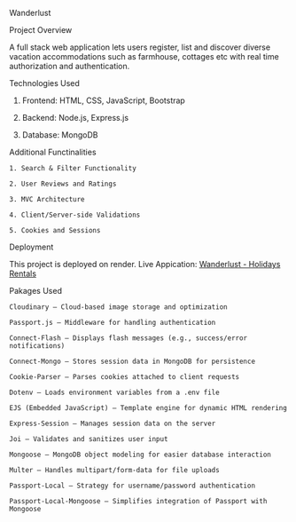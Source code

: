Wanderlust

Project Overview

A full stack web application lets users register, list  and discover diverse vacation accommodations such as farmhouse, cottages etc
with real time authorization and authentication.

Technologies Used

1. Frontend: HTML, CSS, JavaScript, Bootstrap

2. Backend: Node.js, Express.js

3. Database: MongoDB


Additional Functinalities

    1. Search & Filter Functionality

    2. User Reviews and Ratings

    3. MVC Architecture

    4. Client/Server-side Validations

    5. Cookies and Sessions


Deployment

This project is deployed on render.
Live Appication: [Wanderlust - Holidays Rentals]()


Pakages Used

    Cloudinary – Cloud-based image storage and optimization

    Passport.js – Middleware for handling authentication

    Connect-Flash – Displays flash messages (e.g., success/error notifications)

    Connect-Mongo – Stores session data in MongoDB for persistence

    Cookie-Parser – Parses cookies attached to client requests

    Dotenv – Loads environment variables from a .env file

    EJS (Embedded JavaScript) – Template engine for dynamic HTML rendering

    Express-Session – Manages session data on the server

    Joi – Validates and sanitizes user input

    Mongoose – MongoDB object modeling for easier database interaction

    Multer – Handles multipart/form-data for file uploads

    Passport-Local – Strategy for username/password authentication

    Passport-Local-Mongoose – Simplifies integration of Passport with Mongoose


